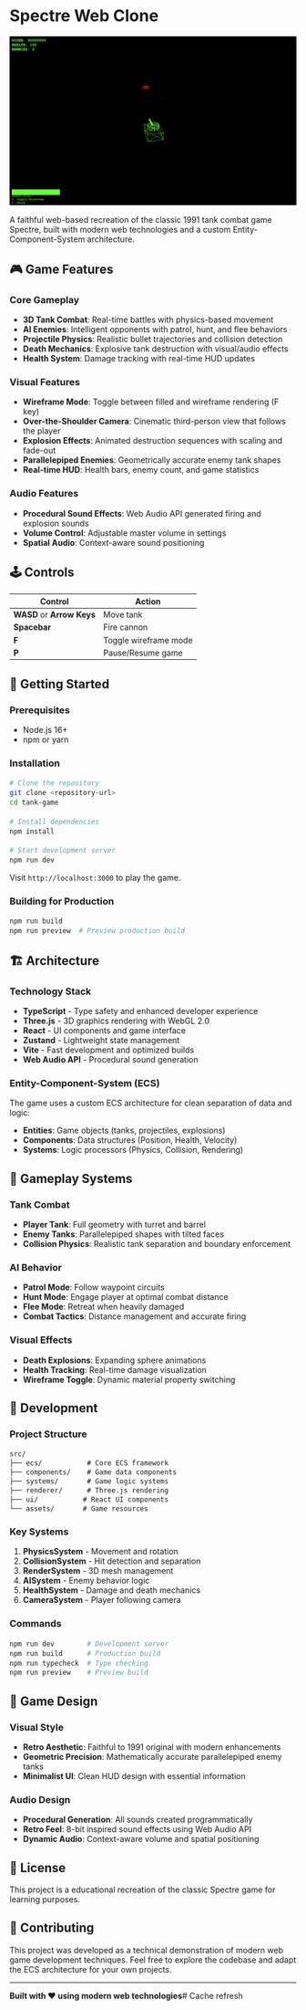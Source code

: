 # Spectre Web Clone

![Spectre Web Clone Screenshot](assets/Screenshot%202025-08-25%20at%2014.10.04.png)

A faithful web-based recreation of the classic 1991 tank combat game Spectre, built with modern web technologies and a custom Entity-Component-System architecture.

## 🎮 Game Features

### Core Gameplay
- **3D Tank Combat**: Real-time battles with physics-based movement
- **AI Enemies**: Intelligent opponents with patrol, hunt, and flee behaviors  
- **Projectile Physics**: Realistic bullet trajectories and collision detection
- **Death Mechanics**: Explosive tank destruction with visual/audio effects
- **Health System**: Damage tracking with real-time HUD updates

### Visual Features
- **Wireframe Mode**: Toggle between filled and wireframe rendering (F key)
- **Over-the-Shoulder Camera**: Cinematic third-person view that follows the player
- **Explosion Effects**: Animated destruction sequences with scaling and fade-out
- **Parallelepiped Enemies**: Geometrically accurate enemy tank shapes
- **Real-time HUD**: Health bars, enemy count, and game statistics

### Audio Features
- **Procedural Sound Effects**: Web Audio API generated firing and explosion sounds
- **Volume Control**: Adjustable master volume in settings
- **Spatial Audio**: Context-aware sound positioning

## 🕹️ Controls

| Control | Action |
|---------|--------|
| **WASD** or **Arrow Keys** | Move tank |
| **Spacebar** | Fire cannon |
| **F** | Toggle wireframe mode |
| **P** | Pause/Resume game |

## 🚀 Getting Started

### Prerequisites
- Node.js 16+ 
- npm or yarn

### Installation
```bash
# Clone the repository
git clone <repository-url>
cd tank-game

# Install dependencies
npm install

# Start development server
npm run dev
```

Visit `http://localhost:3000` to play the game.

### Building for Production
```bash
npm run build
npm run preview  # Preview production build
```

## 🏗️ Architecture

### Technology Stack
- **TypeScript** - Type safety and enhanced developer experience
- **Three.js** - 3D graphics rendering with WebGL 2.0
- **React** - UI components and game interface
- **Zustand** - Lightweight state management
- **Vite** - Fast development and optimized builds
- **Web Audio API** - Procedural sound generation

### Entity-Component-System (ECS)
The game uses a custom ECS architecture for clean separation of data and logic:

- **Entities**: Game objects (tanks, projectiles, explosions)
- **Components**: Data structures (Position, Health, Velocity)
- **Systems**: Logic processors (Physics, Collision, Rendering)

## 🎯 Gameplay Systems

### Tank Combat
- **Player Tank**: Full geometry with turret and barrel
- **Enemy Tanks**: Parallelepiped shapes with tilted faces
- **Collision Physics**: Realistic tank separation and boundary enforcement

### AI Behavior
- **Patrol Mode**: Follow waypoint circuits
- **Hunt Mode**: Engage player at optimal combat distance
- **Flee Mode**: Retreat when heavily damaged
- **Combat Tactics**: Distance management and accurate firing

### Visual Effects
- **Death Explosions**: Expanding sphere animations
- **Health Tracking**: Real-time damage visualization
- **Wireframe Toggle**: Dynamic material property switching

## 🔧 Development

### Project Structure
```
src/
├── ecs/           # Core ECS framework
├── components/    # Game data components
├── systems/       # Game logic systems
├── renderer/      # Three.js rendering
├── ui/           # React UI components
└── assets/       # Game resources
```

### Key Systems
1. **PhysicsSystem** - Movement and rotation
2. **CollisionSystem** - Hit detection and separation
3. **RenderSystem** - 3D mesh management
4. **AISystem** - Enemy behavior logic
5. **HealthSystem** - Damage and death mechanics
6. **CameraSystem** - Player following camera

### Commands
```bash
npm run dev        # Development server
npm run build      # Production build
npm run typecheck  # Type checking
npm run preview    # Preview build
```

## 🎨 Game Design

### Visual Style
- **Retro Aesthetic**: Faithful to 1991 original with modern enhancements
- **Geometric Precision**: Mathematically accurate parallelepiped enemy tanks
- **Minimalist UI**: Clean HUD design with essential information

### Audio Design  
- **Procedural Generation**: All sounds created programmatically
- **Retro Feel**: 8-bit inspired sound effects using Web Audio API
- **Dynamic Audio**: Context-aware volume and spatial positioning

## 📝 License

This project is a educational recreation of the classic Spectre game for learning purposes.

## 🤝 Contributing

This project was developed as a technical demonstration of modern web game development techniques. Feel free to explore the codebase and adapt the ECS architecture for your own projects.

---

**Built with ❤️ using modern web technologies**# Cache refresh
